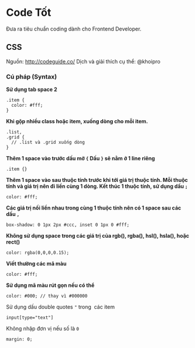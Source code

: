 # Code Tốt
Đưa ra tiêu chuẩn coding dành cho Frontend Developer.

## CSS
Nguồn: http://codeguide.co/
Dịch và giải thích cụ thể: @khoipro

### Cú pháp (Syntax)

**Sử dụng tab space 2**

```
.item {
  color: #fff;
}
```

**Khi gộp nhiều class hoặc item, xuống dòng cho mỗi item.**

```
.list,
.grid {
  // .list và .grid xuống dòng
}
```

**Thêm 1 space vào trước dấu mở `{`
Dấu `}` sẽ nằm ở 1 line riêng**

```
.item {}
```

**Thêm 1 space vào sau thuộc tính trước khi tới giá trị thuộc tính.
Mỗi thuộc tính và giá trị nên đi liền cùng 1 dòng.
Kết thúc 1 thuộc tính, sử dụng dấu `;`**

```
color: #fff;
```

**Các giá trị nối liền nhau trong cùng 1 thuộc tính nên có 1 space sau các dấu `,`**

```
box-shadow: 0 1px 2px #ccc, inset 0 1px 0 #fff;
```

**Không sử dụng space trong các giá trị của rgb(), rgba(), hsl(), hsla(), hoặc rect()**

```
color: rgba(0,0,0,0.15);
```

 **Viết thường các mã màu**
 
 ```
 color: #fff;
 ```
 
 **Sử dụng mã màu rút gọn nếu có thể**
 
 ```
 color: #000; // thay vì #000000
 ```
 
 Sử dụng dấu double quotes `"` trong  các item
 
 ```
 input[type="text"]
 ```
 
 Không nhập đơn vị nếu số là `0`
 
 ```
 margin: 0;
 ```

 
